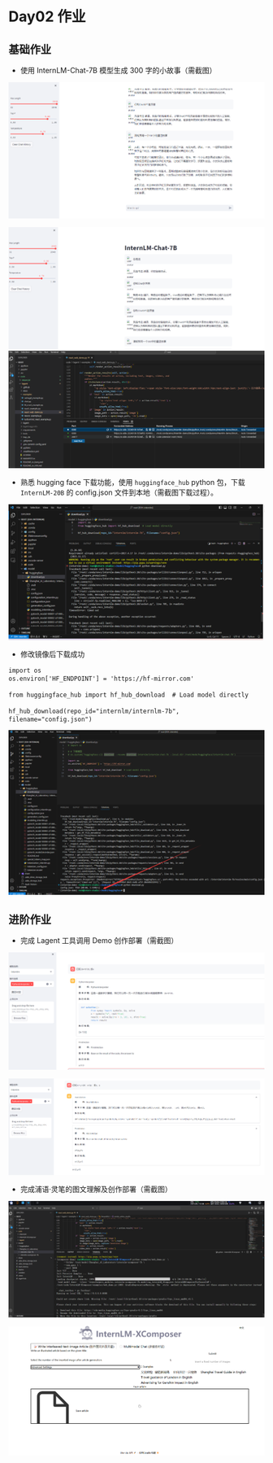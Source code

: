 # Day02 作业
## 基础作业
- 使用 InternLM-Chat-7B 模型生成 300 字的小故事（需截图）

![Alt text](imgs/internlm_chat_7b_demo_test.png)

![Alt text](imgs/internlm_chat_7b_demo_test1.png)
![Alt text](imgs/internln_lagent_demo_test_error_bug.png)

- 熟悉 hugging face 下载功能，使用 `huggingface_hub` python 包，下载 `InternLM-20B` 的 config.json 文件到本地（需截图下载过程）。

![Alt text](imgs/internlm-7b-huggingface-error.png)

- 修改镜像后下载成功

```
import os 
os.environ['HF_ENDPOINT'] = 'https://hf-mirror.com'

from huggingface_hub import hf_hub_download  # Load model directly 

hf_hub_download(repo_id="internlm/internlm-7b", filename="config.json")
```
![Alt text](imgs/internlm-7b-huggingface-download.png)

## 进阶作业

- 完成 Lagent 工具调用 Demo 创作部署（需截图）

![Alt text](imgs/internln_lagent_demo_test_math.png)

![Alt text](imgs/internln_lagent_demo_test_math2.png)

- 完成浦语·灵笔的图文理解及创作部署（需截图）

![Alt text](imgs/internlm_xcomposer_7b_run.png)

![Alt text](imgs/internlm_xcomposer_7b_running.png)
